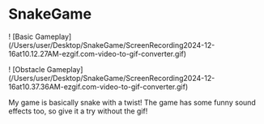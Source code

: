 # SnakeGame

! [Basic Gameplay] (/Users/user/Desktop/SnakeGame/ScreenRecording2024-12-16at10.12.27AM-ezgif.com-video-to-gif-converter.gif)

! [Obstacle Gameplay] (/Users/user/Desktop/SnakeGame/ScreenRecording2024-12-16at10.37.36AM-ezgif.com-video-to-gif-converter.gif)

My game is basically snake with a twist!
The game has some funny sound effects too, so give it a try without the gif!